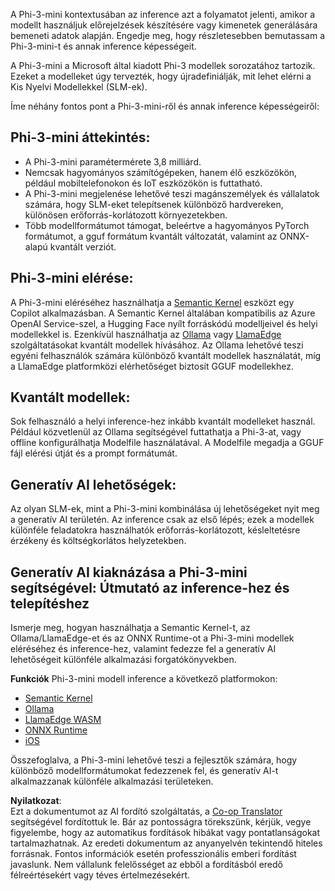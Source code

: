 <!--
CO_OP_TRANSLATOR_METADATA:
{
  "original_hash": "f1ff728038c4f554b660a36b76cbdd6e",
  "translation_date": "2025-05-09T12:30:57+00:00",
  "source_file": "md/01.Introduction/03/overview.md",
  "language_code": "hu"
}
-->
A Phi-3-mini kontextusában az inference azt a folyamatot jelenti, amikor a modellt használjuk előrejelzések készítésére vagy kimenetek generálására bemeneti adatok alapján. Engedje meg, hogy részletesebben bemutassam a Phi-3-mini-t és annak inference képességeit.

A Phi-3-mini a Microsoft által kiadott Phi-3 modellek sorozatához tartozik. Ezeket a modelleket úgy tervezték, hogy újradefiniálják, mit lehet elérni a Kis Nyelvi Modellekkel (SLM-ek).

Íme néhány fontos pont a Phi-3-mini-ről és annak inference képességeiről:

## **Phi-3-mini áttekintés:**
- A Phi-3-mini paramétermérete 3,8 milliárd.
- Nemcsak hagyományos számítógépeken, hanem élő eszközökön, például mobiltelefonokon és IoT eszközökön is futtatható.
- A Phi-3-mini megjelenése lehetővé teszi magánszemélyek és vállalatok számára, hogy SLM-eket telepítsenek különböző hardvereken, különösen erőforrás-korlátozott környezetekben.
- Több modellformátumot támogat, beleértve a hagyományos PyTorch formátumot, a gguf formátum kvantált változatát, valamint az ONNX-alapú kvantált verziót.

## **Phi-3-mini elérése:**
A Phi-3-mini eléréséhez használhatja a [Semantic Kernel](https://github.com/microsoft/SemanticKernelCookBook?WT.mc_id=aiml-138114-kinfeylo) eszközt egy Copilot alkalmazásban. A Semantic Kernel általában kompatibilis az Azure OpenAI Service-szel, a Hugging Face nyílt forráskódú modelljeivel és helyi modellekkel is.
Ezenkívül használhatja az [Ollama](https://ollama.com) vagy [LlamaEdge](https://llamaedge.com) szolgáltatásokat kvantált modellek hívásához. Az Ollama lehetővé teszi egyéni felhasználók számára különböző kvantált modellek használatát, míg a LlamaEdge platformközi elérhetőséget biztosít GGUF modellekhez.

## **Kvantált modellek:**
Sok felhasználó a helyi inference-hez inkább kvantált modelleket használ. Például közvetlenül az Ollama segítségével futtathatja a Phi-3-at, vagy offline konfigurálhatja Modelfile használatával. A Modelfile megadja a GGUF fájl elérési útját és a prompt formátumát.

## **Generatív AI lehetőségek:**
Az olyan SLM-ek, mint a Phi-3-mini kombinálása új lehetőségeket nyit meg a generatív AI területén. Az inference csak az első lépés; ezek a modellek különféle feladatokra használhatók erőforrás-korlátozott, késleltetésre érzékeny és költségkorlátos helyzetekben.

## **Generatív AI kiaknázása a Phi-3-mini segítségével: Útmutató az inference-hez és telepítéshez**
Ismerje meg, hogyan használhatja a Semantic Kernel-t, az Ollama/LlamaEdge-et és az ONNX Runtime-ot a Phi-3-mini modellek eléréséhez és inference-hez, valamint fedezze fel a generatív AI lehetőségeit különféle alkalmazási forgatókönyvekben.

**Funkciók**
Phi-3-mini modell inference a következő platformokon:

- [Semantic Kernel](https://github.com/Azure-Samples/Phi-3MiniSamples/tree/main/semantickernel?WT.mc_id=aiml-138114-kinfeylo)
- [Ollama](https://github.com/Azure-Samples/Phi-3MiniSamples/tree/main/ollama?WT.mc_id=aiml-138114-kinfeylo)
- [LlamaEdge WASM](https://github.com/Azure-Samples/Phi-3MiniSamples/tree/main/wasm?WT.mc_id=aiml-138114-kinfeylo)
- [ONNX Runtime](https://github.com/Azure-Samples/Phi-3MiniSamples/tree/main/onnx?WT.mc_id=aiml-138114-kinfeylo)
- [iOS](https://github.com/Azure-Samples/Phi-3MiniSamples/tree/main/ios?WT.mc_id=aiml-138114-kinfeylo)

Összefoglalva, a Phi-3-mini lehetővé teszi a fejlesztők számára, hogy különböző modellformátumokat fedezzenek fel, és generatív AI-t alkalmazzanak különféle alkalmazási területeken.

**Nyilatkozat**:  
Ezt a dokumentumot az AI fordító szolgáltatás, a [Co-op Translator](https://github.com/Azure/co-op-translator) segítségével fordítottuk le. Bár az pontosságra törekszünk, kérjük, vegye figyelembe, hogy az automatikus fordítások hibákat vagy pontatlanságokat tartalmazhatnak. Az eredeti dokumentum az anyanyelvén tekintendő hiteles forrásnak. Fontos információk esetén professzionális emberi fordítást javaslunk. Nem vállalunk felelősséget az ebből a fordításból eredő félreértésekért vagy téves értelmezésekért.